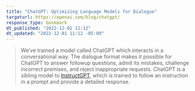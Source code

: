 ```yaml
---
title: "ChatGPT: Optimizing Language Models for Dialogue"
targeturl: https://openai.com/blog/chatgpt/ 
response_type: bookmark
dt_published: "2022-12-01 11:12"
dt_updated: "2022-12-01 11:12 -05:00"
---
```


> We’ve trained a model called ChatGPT which interacts in a conversational way. The dialogue format makes it possible for ChatGPT to answer followup questions, admit its mistakes, challenge incorrect premises, and reject inappropriate requests. ChatGPT is a sibling model to [InstructGPT](https://openai.com/blog/instruction-following/), which is trained to follow an instruction in a prompt and provide a detailed response.